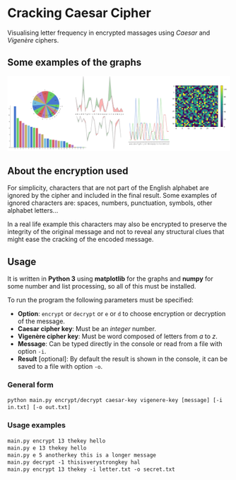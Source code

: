 # Cracking Caesar Cipher
Visualising letter frequency in encrypted massages using *Caesar* and *Vigenère* ciphers.

## Some examples of the graphs
![Sample graphs](banner.png)

## About the encryption used
For simplicity, characters that are not part of the English alphabet are ignored by the cipher and included in the final result.
Some examples of ignored characters are: spaces, numbers, punctuation, symbols, other alphabet letters...

In a real life example this characters may also be encrypted to preserve the integrity of the original message and not to reveal any structural clues that might ease the cracking of the encoded message.

## Usage
It is written in **Python 3** using **matplotlib** for the graphs and **numpy** for some number and list processing, so all of this must be installed.

To run the program the following parameters must be specified:
- **Option**: `encrypt` or `decrypt` or `e` or `d` to choose encryption or decryption of the message.
- **Caesar cipher key**: Must be an *integer* number.
- **Vigenère cipher key**: Must be word composed of letters from *a* to *z*.
- **Message**: Can be typed directly in the console or read from a file with option `-i`.
- **Result** [optional]: By default the result is shown in the console, it can be saved to a file with option `-o`.

### General form 
```
python main.py encrypt/decrypt caesar-key vigenere-key [message] [-i in.txt] [-o out.txt]
```
### Usage examples
```
main.py encrypt 13 thekey hello
main.py e 13 thekey hello
main.py e 5 anotherkey this is a longer message
main.py decrypt -1 thisisverystrongkey hal
main.py encrypt 13 thekey -i letter.txt -o secret.txt
```
